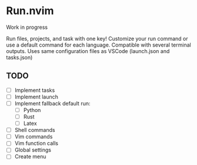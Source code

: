# Run.nvim

Work in progress

Run files, projects, and task with one key!
Customize your run command or use a default command for each language.
Compatible with several terminal outputs.
Uses same configuration files as VSCode (launch.json and tasks.json)

## TODO

- [ ] Implement tasks
- [ ] Implement launch
- [ ] Implement fallback default run:
  - [ ] Python
  - [ ] Rust
  - [ ] Latex
- [ ] Shell commands
- [ ] Vim commands
- [ ] Vim function calls
- [ ] Global settings
- [ ] Create menu
